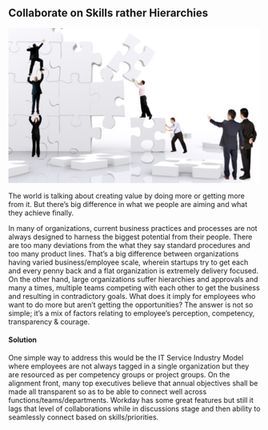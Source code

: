 ## Collaborate on Skills rather Hierarchies

![](/images/Collaborate.jpg "How to build the fluid organization")

The world is talking about creating value by doing more or getting more from it. But there’s big difference in what we people are aiming and what they achieve finally.

In many of organizations, current business practices and processes are not always designed to harness the biggest potential from their people. There are too many deviations from the what they say standard procedures and too many product lines. That’s a big difference between organizations having varied business/employee scale, wherein startups try to get each and every penny back and a flat organization is extremely delivery focused. On the other hand, large organizations suffer hierarchies and approvals and many a times, multiple teams competing with each other to get the business and resulting in contradictory goals.
What does it imply for employees who want to do more but aren’t getting the opportunities? The answer is not so simple; it’s a mix of factors relating to employee’s perception, competency, transparency & courage.

#### Solution
One simple way to address this would be the IT Service Industry Model where employees are not always tagged in a single organization but they are resourced as per competency groups or project groups.
On the alignment front, many top executives believe that annual objectives shall be made all transparent so as to be able to connect well across functions/teams/departments. Workday has some great features but still it lags that level of collaborations while in discussions stage and then ability to seamlessly connect based on skills/priorities.

